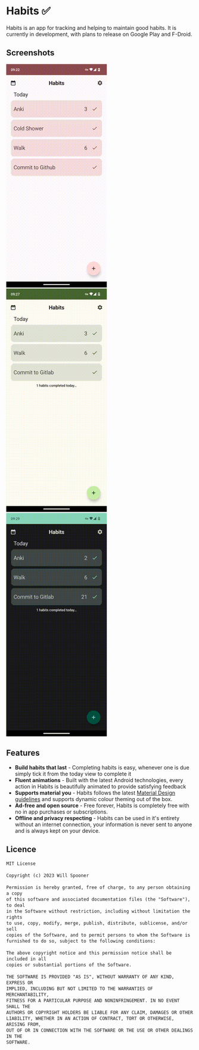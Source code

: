 # Habits ✅

Habits is an app for tracking and helping to maintain good habits.
It is currently in development, with plans to release on Google Play and F-Droid.

## Screenshots

![Editing habits](screenshots/screenshot-3.gif)
![Completing habits](screenshots/screenshot-1.gif)
![Logbook](screenshots/screenshot-2.gif)

## Features

- **Build habits that last** - Completing habits is easy, whenever one is due simply tick it from
  the today view to complete it
- **Fluent animations** - Built with the latest Android technologies, every action in Habits is
  beautifully animated to provide satisfying feedback
- **Supports material you** - Habits follows the
  latest [Material Design guidelines](https://m3.material.io/) and supports dynamic colour theming
  out of the box.
- **Ad-free and open source** - Free forever, Habits is completely free with no in app purchases or
  subscriptions.
- **Offline and privacy respecting** - Habits can be used in it's entirety without an internet
  connection, your information is never sent to anyone and is always kept on your device.

## Licence

```
MIT License

Copyright (c) 2023 Will Spooner

Permission is hereby granted, free of charge, to any person obtaining a copy
of this software and associated documentation files (the "Software"), to deal
in the Software without restriction, including without limitation the rights
to use, copy, modify, merge, publish, distribute, sublicense, and/or sell
copies of the Software, and to permit persons to whom the Software is
furnished to do so, subject to the following conditions:

The above copyright notice and this permission notice shall be included in all
copies or substantial portions of the Software.

THE SOFTWARE IS PROVIDED "AS IS", WITHOUT WARRANTY OF ANY KIND, EXPRESS OR
IMPLIED, INCLUDING BUT NOT LIMITED TO THE WARRANTIES OF MERCHANTABILITY,
FITNESS FOR A PARTICULAR PURPOSE AND NONINFRINGEMENT. IN NO EVENT SHALL THE
AUTHORS OR COPYRIGHT HOLDERS BE LIABLE FOR ANY CLAIM, DAMAGES OR OTHER
LIABILITY, WHETHER IN AN ACTION OF CONTRACT, TORT OR OTHERWISE, ARISING FROM,
OUT OF OR IN CONNECTION WITH THE SOFTWARE OR THE USE OR OTHER DEALINGS IN THE
SOFTWARE.
```
